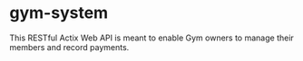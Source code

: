 # gym-system

This RESTful Actix Web API is meant to enable Gym owners to manage their members and record payments.